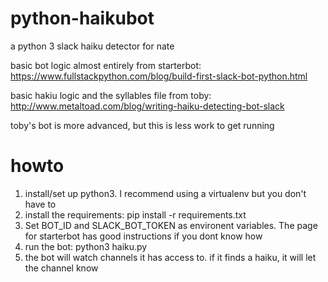 # python-haikubot

a python 3 slack haiku detector for nate

basic bot logic almost entirely from starterbot: https://www.fullstackpython.com/blog/build-first-slack-bot-python.html

basic hakiu logic and the syllables file from toby:  http://www.metaltoad.com/blog/writing-haiku-detecting-bot-slack

toby's bot is more advanced, but this is less work to get running

# howto

1. install/set up python3.  I recommend using a virtualenv but you don't have to
2. install the requirements: pip install -r requirements.txt
3. Set BOT_ID and SLACK_BOT_TOKEN as environent variables.  The page for starterbot has good instructions if you dont know how
4. run the bot: python3 haiku.py
5. the bot will watch channels it has access to.  if it finds a haiku, it will let the channel know

